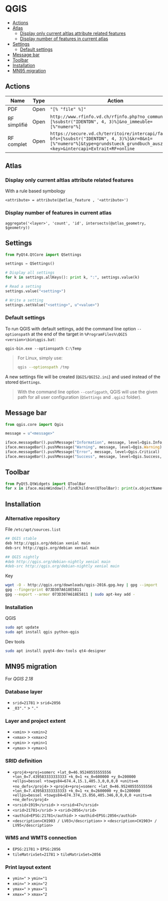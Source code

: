 # QGIS

* [Actions](#actions)
* [Atlas](#atlas)
    * [Display only current altlas attribute related features](#display-only-current-altlas-attribute-related-features)
    * [Display number of features in current atlas](#display-number-of-features-in-current-atlas)
* [Settings](#settings)
    * [Default settings](#default-settings)
* [Message bar](#message-bar)
* [Toolbar](#toolbar)
* [Installation](#installation)
* [MN95 migration](#mn95-migration)

## Actions

| Name         | Type | Action |
| ------------ | ---- | ------ |
| PDF          | Open | ```"[% "file" %]"``` |
| RF simplifié | Open | ```http://www.rfinfo.vd.ch/rfinfo.php?no_commune=[%substr("IDENTDN", 4, 3)%]&no_immeuble=[%"numero"%]``` |
| RF complet   | Open | ```https://secure.vd.ch/territoire/intercapi/faces?bfs=[%substr("IDENTDN", 4, 3)%]&kr=0&n1=[%"numero"%]&type=grundstueck_grundbuch_auszug&sec=<key>&intercapi=Extrait+RF+online``` |

## Atlas

### Display only current altlas attribute related features

With a rule based symbology

```
<attribute> = attribute(@atlas_feature , '<attribute>')
```

### Display number of features in current atlas

```
aggregate('<layer>', 'count', 'id', intersects(@atlas_geometry, $geometry))
```

## Settings

```python
from PyQt4.QtCore import QSettings

settings = QSettings()

# Display all settings
for k in settings.allKeys(): print k, ":", settings.value(k)

# Read a setting
settings.value("<setting>")

# Write a setting
settings.setValue("<setting>", u"<value>")
```

### Default settings

To run QGIS with default settings, add the command line option `--optionspath` at the end of the target in `%ProgramFiles%\QGIS <version>\bin\qgis.bat`:

```batchfile
qgis-bin.exe --optionspath C:\Temp
```

> For Linux, simply use:
>
>```bash
>qgis --optionspath /tmp
>```

A new settings file will be created (`QGIS/QGIS2.ini`) and used instead of the stored `QSettings`.

> With the command line option `--configpath`, QGIS will use the given path for all user configuration (`QSettings` and `.qgis2` folder).

## Message bar

```python
from qgis.core import Qgis

message = u"<message>"

iface.messageBar().pushMessage("Information", message, level=Qgis.Info, duration=3)
iface.messageBar().pushMessage("Warning", message, level=Qgis.Warning)
iface.messageBar().pushMessage("Error", message, level=Qgis.Critical)
iface.messageBar().pushMessage("Success", message, level=Qgis.Success, duration=3)
```

## Toolbar

```python
from PyQt5.QtWidgets import QToolBar
for x in iface.mainWindow().findChildren(QToolBar): print(x.objectName())
```

## Installation

### Alternative repository

File `/etc/apt/sources.list`

```bash
## QGIS stable
deb http://qgis.org/debian xenial main
deb-src http://qgis.org/debian xenial main

## QGIS nightly
#deb http://qgis.org/debian-nightly xenial main
#deb-src http://qgis.org/debian-nightly xenial main
```

Key

```bash
wget -O - http://qgis.org/downloads/qgis-2016.gpg.key | gpg --import
gpg --fingerprint 073D307A618E5811
gpg --export --armor 073D307A618E5811 | sudo apt-key add -
```

### Installation

QGIS

```bash
sudo apt update
sudo apt install qgis python-qgis
```

Dev tools

```bash
sudo apt install pyqt4-dev-tools qt4-designer
```

## MN95 migration

For *QGIS 2.18*

### Database layer

* `srid=21781` > `srid=2056`
* `_03"."` > `"."`

### Layer and project extent

* `<xmin>` > `<xmin>2`
* `<xmax>` > `<xmax>2`
* `<ymin>` > `<ymin>1`
* `<ymax>` > `<ymax>1`

### SRID definition

* `<proj4>+proj=somerc +lat_0=46.95240555555556 +lon_0=7.439583333333333 +k_0=1 +x_0=600000 +y_0=200000 +ellps=bessel +towgs84=674.4,15.1,405.3,0,0,0,0 +units=m +no_defs</proj4>` > `<proj4>+proj=somerc +lat_0=46.95240555555556 +lon_0=7.439583333333333 +k_0=1 +x_0=2600000 +y_0=1200000 +ellps=bessel +towgs84=674.374,15.056,405.346,0,0,0,0 +units=m +no_defs</proj4>`
* `<srsid>1919</srsid>` > `<srsid>47</srsid>`
* `<srid>21781</srid>` > `<srid>2056</srid>`
* `<authid>EPSG:21781</authid>` > `<authid>EPSG:2056</authid>`
* `<description>CH1903 / LV03</description>` > `<description>CH1903+ / LV95</description>`

### WMS and WMTS connection

* `EPSG:21781` > `EPSG:2056`
* `tileMatrixSet=21781` > `tileMatrixSet=2056`

### Print layout extent

* `ymin="` > `ymin="1`
* `xmin="` > `xmin="2`
* `ymax="` > `ymax="1`
* `xmax="` > `xmax="2`
